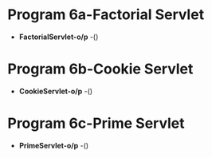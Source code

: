 # Program 6a-Factorial Servlet
- **FactorialServlet-o/p** -()
# Program 6b-Cookie Servlet
- **CookieServlet-o/p** -()
# Program 6c-Prime Servlet
- **PrimeServlet-o/p** -()
